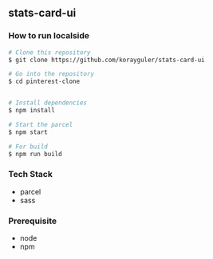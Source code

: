 ## stats-card-ui

### How to run localside

```bash
# Clone this repository
$ git clone https://github.com/korayguler/stats-card-ui

# Go into the repository
$ cd pinterest-clone


# Install dependencies
$ npm install

# Start the parcel
$ npm start

# For build
$ npm run build

```

### Tech Stack

- parcel
- sass

### Prerequisite

- node
- npm



